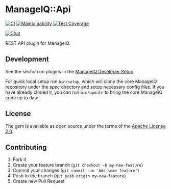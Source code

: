 # ManageIQ::Api

[![CI](https://github.com/ManageIQ/manageiq-api/actions/workflows/ci.yaml/badge.svg?branch=master)](https://github.com/ManageIQ/manageiq-api/actions/workflows/ci.yaml)
[![Maintainability](https://api.codeclimate.com/v1/badges/9105d34929af8f8ad103/maintainability)](https://codeclimate.com/github/ManageIQ/manageiq-api/maintainability)
[![Test Coverage](https://api.codeclimate.com/v1/badges/9105d34929af8f8ad103/test_coverage)](https://codeclimate.com/github/ManageIQ/manageiq-api/test_coverage)

[![Chat](https://badges.gitter.im/Join%20Chat.svg)](https://gitter.im/ManageIQ/api?utm_source=badge&utm_medium=badge&utm_campaign=pr-badge&utm_content=badge)

REST API plugin for ManageIQ.

## Development

See the section on plugins in the [ManageIQ Developer Setup](http://manageiq.org/docs/guides/developer_setup/plugins)

For quick local setup run `bin/setup`, which will clone the core ManageIQ repository under the *spec* directory and setup necessary config files. If you have already cloned it, you can run `bin/update` to bring the core ManageIQ code up to date.

## License

The gem is available as open source under the terms of the [Apache License 2.0](http://www.apache.org/licenses/LICENSE-2.0).

## Contributing

1. Fork it
2. Create your feature branch (`git checkout -b my-new-feature`)
3. Commit your changes (`git commit -am 'Add some feature'`)
4. Push to the branch (`git push origin my-new-feature`)
5. Create new Pull Request
